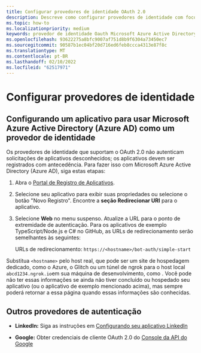 ```yaml
---
title: Configurar provedores de identidade OAuth 2.0
description: Descreve como configurar provedores de identidade com foco no Microsoft Azure Active Directory (Azure AD)
ms.topic: how-to
ms.localizationpriority: medium
keywords: provedor de identidade Oauth Microsoft Azure Active Directory (Azure AD)
ms.openlocfilehash: 93622275a8bfc9007af751d8b9f6304a73450ec7
ms.sourcegitcommit: 90587b1ec04bf20d716ed6feb8ccca4313e87f8c
ms.translationtype: MT
ms.contentlocale: pt-BR
ms.lasthandoff: 02/10/2022
ms.locfileid: "62517971"
---
```

# <a name="configure-identity-providers"></a>Configurar provedores de identidade

## <a name="configuring-an-application-to-use-microsoft-azure-active-directory-azure-ad-as-an-identity-provider"></a>Configurando um aplicativo para usar Microsoft Azure Active Directory (Azure AD) como um provedor de identidade

Os provedores de identidade que suportam o OAuth 2.0 não autenticam solicitações de aplicativos desconhecidos; os aplicativos devem ser registrados com antecedência. Para fazer isso com Microsoft Azure Active Directory (Azure AD), siga estas etapas:

1. Abra o [Portal de Registro de Aplicativos](https://ms.portal.azure.com/#blade/Microsoft_AAD_RegisteredApps/ApplicationsListBlade).

2. Selecione seu aplicativo para exibir suas propriedades ou selecione o botão "Novo Registro". Encontre a **seção Redirecionar URI** para o aplicativo.

3. Selecione **Web** no menu suspenso. Atualize a URL para o ponto de extremidade de autenticação. Para os aplicativos de exemplo TypeScript/Node.js e C# no GitHub, as URLs de redirecionamento serão semelhantes às seguintes:

    URLs de redirecionamento: `https://<hostname>/bot-auth/simple-start`

Substitua `<hostname>` pelo host real, que pode ser um site de hospedagem dedicado, como o Azure, o Glitch ou um túnel de ngrok para o host local `abcd1234.ngrok.io`em sua máquina de desenvolvimento, como . Você pode não ter essas informações se ainda não tiver concluído ou hospedado seu aplicativo (ou o aplicativo de exemplo mencionado acima), mas sempre poderá retornar a essa página quando essas informações são conhecidas.

## <a name="other-authentication-providers"></a>Outros provedores de autenticação

* **LinkedIn:** Siga as instruções em [Configurando seu aplicativo LinkedIn](/linkedin/talent/apply-with-linkedin)

* **Google:** Obter credenciais de cliente OAuth 2.0 do [Console da API do Google](https://console.developers.google.com/)

